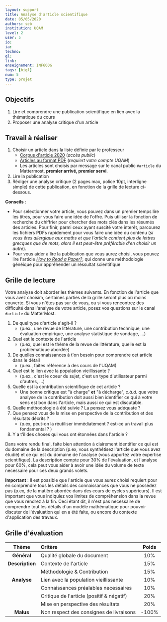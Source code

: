 ```yaml
---
layout: support
title: Analyse d'article scientifique
date: 05/05/2020
authors: seb
institution: UQAM
level: 2
user: 5
io: 
ia: 
techno: 
gl: 
link: 
enseignement: INF600G
tags: [bigl]
num: 5
type: projet
---
```


## Objectifs

  1. Lire et comprendre une publication scientifique en lien avec la thématique du cours
  2. Proposer une analyse critique d'un article

## Travail à réaliser

1. Choisir un article dans la liste définie par le professeur
   * [Corpus d'article 2020](https://docs.google.com/spreadsheets/d/1Tt153MH4R01a3XZGc8hFfBRgILOPJpKJqarl9ub0npo/edit?usp=sharing) (_accès public_)
   * [Articles au format PDF](https://uqam-my.sharepoint.com/:f:/g/personal/mosser_sebastien_uqam_ca/EhplKOES3glNjdPYPczh8eIBaOV0BLVpBn-WGHnaVifkZA?e=RHWQxa) (_requiert votre compte UQAM_)
   * Les articles sont choisis par message sur le canal public `#article` du Mattermost, **premier arrivé, premier servi**.
2. Lire la publication
3. Rédiger une analyse critique (2 pages max, police 10pt, interligne simple) de cette publication, en fonction de la grille de lecture ci-dessous.



**Conseils** :

  * Pour selectionner votre article, vous pouvez dans un premier temps lire les titres, pour vous faire une idée de l'offre. Puis utiliser la fonction de recherche du chiffrier pour chercher des mots clés dans les résumés des articles. Pour finir, parmi ceux ayant suscité votre interêt, parcourez les fichiers PDFs rapidement pour vous faire une idée du contenu (_si vous êtes allergique aux maths et que l'article contient plus de lettres grecques que de mots, alors il est peut-être préférable d'en choisir un autre_).
  * Pour vous aider à lire la publication que vous aurez choisi, vous pouvez lire l'article [_How to Read a Paper?_](https://web.stanford.edu/class/ee384m/Handouts/HowtoReadPaper.pdf), qui donne une méthodologie généique pour appréhender un réssultat scientifique

## Grille de lecture

Votre analyse doit aborder les thèmes suivants. En fonction de l'article que vous avez choisim, certaines parties de la grille seront plus où moins couverte. Si vous n'êtes pas sur de vous, ou si vous rencontrez des difficulté dans l'analyse de votre article, posez vos questions sur le canal `#article` du MatterMost.

1. De quel type d'article s'agit-il ?
   * (p.ex., une revue de littérature, une contribution technique, une évaluation empirique, une analyse statistique de sondage, ...)
2. Quel est le contexte de l'article
   * (p.ex, quel est le thème de la revue de littérature, quelle est la problématique abordée)
3. De quelles connaissances à t'on besoin pour comprendre cet article dans le détail
   * (p.ex., faites référence à des cours de l'UQAM)
4. Quel est le lien avec la population vieillissante ?
   * (p.ex., c'est le coeur du sujet, c'est un type d'utilisateur parmi d'autres, ...)
5. Quelle est la contribution scientifique de cet article ?
   * Une bonne critique est "à charge" **et** "à décharge", _c.à.d._ que votre analyse de la contribution doit aussi bien identifier ce qui à votre sens est bon dans l'article, mais aussi ce qui est discutable.
6. Quelle méthodologie à été suivie ? La pensez vous adéquate ?
7. Que pensez vous de la mise en perspective de la contribution et des résultats décrits ?
   * (p.ex, peut-on la réutiliser immédiatement ? est-ce un travail plus fondamental ? )
8. Y a t'il des choses qui vous ont étonnées dans l'article ?

Dans votre rendu final, faite bien attention à clairement identifier ce qui est du domaine de la description (p.ex, vous synthétisez l'article que vous avez étudié) et ce qui est du domaine de l'analyse (vous apportez votre expertise scientifique). La description compte pour 30% de l'évaluation, et l'analyse pour 60%, cela peut vous aider à avoir une idée du volume de texte necessaire pour ces deux grands volets.


**Important** : Il est possible que l'article que vous aurez choisi requiert pour en comprendre tous les détails des connaissances que vous ne possédez pas (p.ex, de la matière abordée dans des cours de cycles supérieurs). Il est important que vous indiquiez vos limites de compréhension dans la revue que vous rendrez à la fin. Ceci étant dit, il n'est pas necessaire de comprendre tout les détails d'un modèle mathématique pour pouvoir discuter de l'évaluation qui en a été faite, ou encore du contexte d'application des travaux.




## Grille d'évaluation

| Thème | Critère | Poids |
| :---: | :--     | :--: |
| **Général**| Qualité globale du document | 10% |
| **Description** | Contexte de l'article | 15% |
| | Méthodologie & Contribution | 15% |
| **Analyse** | Lien avec la population vieillissante| 10% |
| | Connaissances préalables necessaires | 10% |
| | Critique de l'article (positif & négatif) | 20% |
| | Mise en perspective des résultats | 20% |
| **Malus** | Non respect des consignes de livraisons | -100% |

